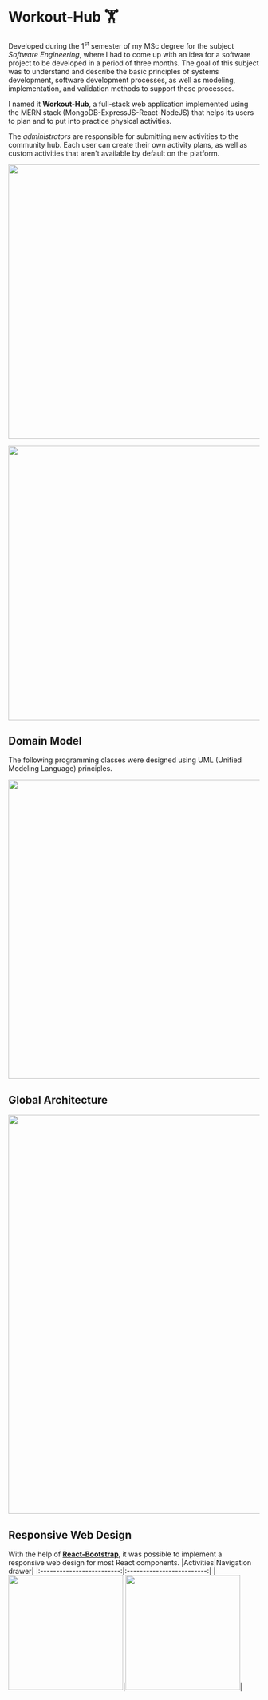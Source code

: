 # Workout-Hub 🏋️
Developed during the 1<sup>st</sup> semester of my MSc degree for the subject _Software Engineering_, where I had to come up with an idea for a software project to be developed in a period of three months. The goal of this subject was to understand and describe the basic principles of systems development, software development processes, as well as modeling, implementation, and validation methods to support these processes.

I named it **Workout-Hub**, a full-stack web application implemented using the MERN stack (MongoDB-ExpressJS-React-NodeJS) that helps its users to plan and to put into practice physical activities. 

The _administrators_ are responsible for submitting new activities to the community hub. Each user can create their own activity plans, as well as custom activities that aren't available by default on the platform.

<p align="center">
  <img src="https://user-images.githubusercontent.com/47757441/210457606-efef925a-00e3-48c0-91dd-60190887779a.jpg" width="550">
</p>
<p align="center">
  <img src="https://user-images.githubusercontent.com/47757441/210457648-7b60a259-891f-4e6a-b57b-31ec2779554e.jpg" width="550">
</p>

## Domain Model
The following programming classes were designed using UML (Unified Modeling Language) principles.
<p align="center">
  <img src="https://user-images.githubusercontent.com/47757441/210457955-9da3cd60-4fb5-46d7-8d53-0f4af7c67fbe.jpg" width="600">
</p>

## Global Architecture
<p align="center">
<img src="https://user-images.githubusercontent.com/47757441/210458120-ed8092af-f29f-4e99-971b-ecadd01d55ee.jpg" width="800">
</p>

## Responsive Web Design
With the help of [**React-Bootstrap**](https://react-bootstrap.github.io/), it was possible to implement a responsive web design for most React components.
|Activities|Navigation drawer|
|:-------------------------:|:-------------------------:|
|<img src="https://user-images.githubusercontent.com/47757441/210458285-e63f0fdc-121a-43bc-beb6-0d8b547ac80d.jpg" width="230">|<img src="https://user-images.githubusercontent.com/47757441/210458325-ab5badef-26fb-447c-bc2d-a55f204f9049.jpg" width="230">|
